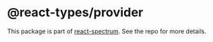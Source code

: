 # @react-types/provider

This package is part of [react-spectrum](https://github.com/adobe-private/react-spectrum-v3). See the repo for more details.
